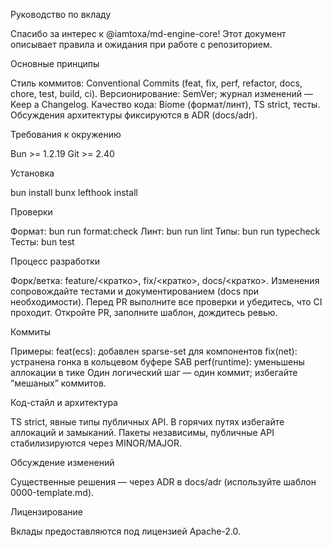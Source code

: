Руководство по вкладу

Спасибо за интерес к @iamtoxa/md-engine-core! Этот документ описывает правила и ожидания при работе с репозиторием.


Основные принципы


Стиль коммитов: Conventional Commits (feat, fix, perf, refactor, docs, chore, test, build, ci).
Версионирование: SemVer; журнал изменений — Keep a Changelog.
Качество кода: Biome (формат/линт), TS strict, тесты.
Обсуждения архитектуры фиксируются в ADR (docs/adr).

Требования к окружению


Bun >= 1.2.19
Git >= 2.40

Установка


bun install
bunx lefthook install

Проверки


Формат: bun run format:check
Линт: bun run lint
Типы: bun run typecheck
Тесты: bun test

Процесс разработки


Форк/ветка: feature/<кратко>, fix/<кратко>, docs/<кратко>.
Изменения сопровождайте тестами и документированием (docs при необходимости).
Перед PR выполните все проверки и убедитесь, что CI проходит.
Откройте PR, заполните шаблон, дождитесь ревью.

Коммиты


Примеры:
feat(ecs): добавлен sparse-set для компонентов
fix(net): устранена гонка в кольцевом буфере SAB
perf(runtime): уменьшены аллокации в тике
Один логический шаг — один коммит; избегайте “мешаных” коммитов.

Код-стайл и архитектура


TS strict, явные типы публичных API.
В горячих путях избегайте аллокаций и замыканий.
Пакеты независимы, публичные API стабилизируются через MINOR/MAJOR.

Обсуждение изменений


Существенные решения — через ADR в docs/adr (используйте шаблон 0000-template.md).

Лицензирование


Вклады предоставляются под лицензией Apache-2.0.